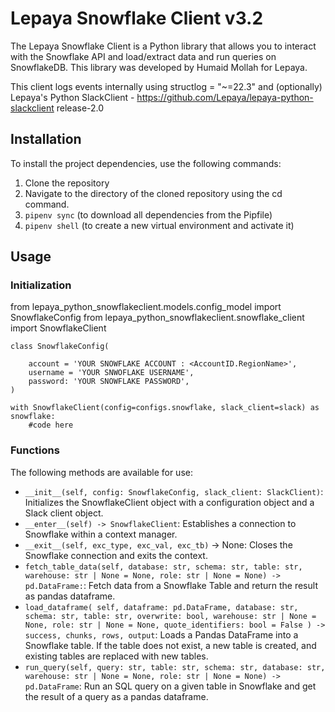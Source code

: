 # Lepaya Snowflake Client v3.2
The Lepaya Snowflake Client is a Python library that allows you to interact with the Snowflake API and load/extract data and run queries on SnowflakeDB. This library was developed by Humaid Mollah for Lepaya.

This client logs events internally using structlog = "~=22.3" and (optionally) Lepaya's Python SlackClient - https://github.com/Lepaya/lepaya-python-slackclient release-2.0

## Installation
To install the project dependencies, use the following commands:
1. Clone the repository 
2. Navigate to the directory of the cloned repository using the cd command.
3. ``pipenv sync`` (to download all dependencies from the Pipfile)
4. ``pipenv shell`` (to create a new virtual environment and activate it)

## Usage

### Initialization

from lepaya_python_snowflakeclient.models.config_model import SnowflakeConfig
from lepaya_python_snowflakeclient.snowflake_client import SnowflakeClient

````
class SnowflakeConfig(

    account = 'YOUR SNOWFLAKE ACCOUNT : <AccountID.RegionName>',
    username = 'YOUR SNWOFLAKE USERNAME',
    password: 'YOUR SNOWFLAKE PASSWORD',
)
````

````
with SnowflakeClient(config=configs.snowflake, slack_client=slack) as snowflake:
    #code here
````

### Functions

The following methods are available for use:
- ``__init__(self, config: SnowflakeConfig, slack_client: SlackClient)``: Initializes the SnowflakeClient object with a configuration object and a Slack client object.
- ``__enter__(self) -> SnowflakeClient``: Establishes a connection to Snowflake within a context manager.
- ``__exit__(self, exc_type, exc_val, exc_tb)`` -> None: Closes the Snowflake connection and exits the context.
- ``fetch_table_data(self, database: str, schema: str, table: str, warehouse: str | None = None,
                         role: str | None = None) -> pd.DataFrame:``: Fetch data from a Snowflake Table and return the result as pandas dataframe.
- ``load_dataframe(
            self,
            dataframe: pd.DataFrame,
            database: str,
            schema: str,
            table: str,
            overwrite: bool,
            warehouse: str | None = None,
            role: str | None = None,
            quote_identifiers: bool = False
    ) -> success, chunks, rows, output``: Loads a Pandas DataFrame into a Snowflake table. If the table does not exist, a new table is created, and existing tables are replaced with new tables.
- ``run_query(self, query: str, table: str, schema: str, database: str, warehouse: str | None = None,
                  role: str | None = None) -> pd.DataFrame``: Run an SQL query on a given table in Snowflake and get the result of a query as a pandas dataframe.
